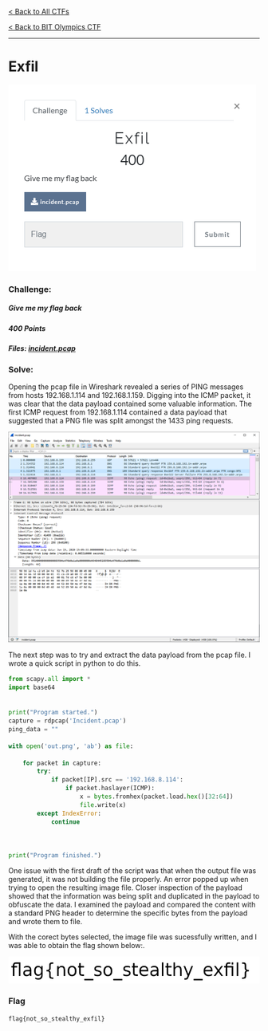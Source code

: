 [< Back to All CTFs](https://github.com/KrisLloyd/Python/tree/master/CTF#ctf-solves)

[< Back to BIT Olympics CTF](https://github.com/KrisLloyd/Python/tree/master/CTF#bit-olymipcs-march-2021)
***

# Exfil

![Exfil Challenge](Exfil.PNG)

### Challenge:
##### Give me my flag back
##### 400 Points
##### Files: [incident.pcap](incident.pcap)

### Solve:

Opening the pcap file in Wireshark revealed a series of PING messages from hosts 192.168.1.114 and 192.168.1.159. Digging into the ICMP packet, it was clear that the data payload contained some valuable information. The first ICMP request from 192.168.1.114 contained a data payload that suggested that a PNG file was split amongst the 1433 ping requests.

![pcap Inspection](Exfil_pcap.PNG)

The next step was to try and extract the data payload from the pcap file. I wrote a quick script in python to do this.

```python
from scapy.all import *
import base64


print("Program started.")
capture = rdpcap('Incident.pcap')
ping_data = ""

with open('out.png', 'ab') as file:

    for packet in capture:
        try:
            if packet[IP].src == '192.168.8.114':
                if packet.haslayer(ICMP):
                    x = bytes.fromhex(packet.load.hex()[32:64])
                    file.write(x)
        except IndexError:
            continue



print("Program finished.")
```

One issue with the first draft of the script was that when the output file was generated, it was not building the file properly. An error popped up when trying to open the resulting image file. Closer inspection of the payload showed that the information was being split and duplicated in the payload to obfuscate the data. I examined the payload and compared the content with a standard PNG header to determine the specific bytes from the payload and wrote them to file. 

With the corect bytes selected, the image file was sucessfully written, and I was able to obtain the flag shown below:.

![pcap Inspection](out.png)

### Flag
```
flag{not_so_stealthy_exfil}
```

